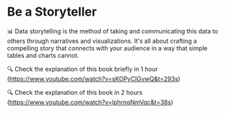 # Be a Storyteller
📊 Data storytelling is the method of taking and communicating this data to others through narratives and visualizations. It's all about crafting a compelling story that connects with your audience in a way that simple tables and charts cannot.

🔍 Check the explanation of this book briefly in 1 hour (https://www.youtube.com/watch?v=sKOPyCIGvwQ&t=293s)

🔍 Check the explanation of this book in 2 hours (https://www.youtube.com/watch?v=lphrnqNmVqc&t=38s)



